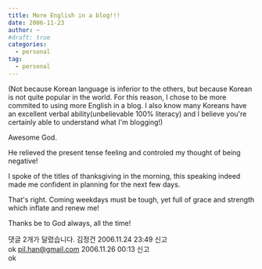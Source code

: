 ```yaml
---
title: More English in a blog!!!
date: 2006-11-23
author: ~
#draft: true
categories:
  - personal
tag:
  - personal
---
```




(Not because Korean language is inferior to the others, but because Korean is not quite popular in the world. For this reason, I chose to be more commited to using more English in a blog. I also know many Koreans have an excellent verbal ability(unbelievable 100% literacy) and I believe you're certainly able to understand what I'm blogging!)

Awesome God.

He relieved the present tense feeling and controled my thought of being negative!

I spoke of the titles of thanksgiving in the morning, this speaking indeed made me confident in planning for the next few days.

That's right. Coming weekdays must be tough, yet full of grace and strength which inflate and renew me!

Thanks be to God always, all the time!


 댓글  2개가 달렸습니다.
김정건 2006.11.24 23:49 신고   
ok
pil.han@gmail.com 2006.11.26 00:13 신고   
ok




